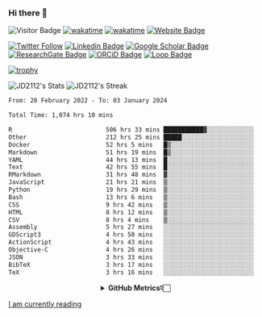 ### Hi there 👋
![Visitor Badge](https://visitor-badge.laobi.icu/badge?page_id=JD2112.JD2112)
[![wakatime](https://github.com/JD2112/JD2112/actions/workflows/waka-readme.yml/badge.svg)](https://github.com/JD2112/JD2112/actions/workflows/waka-readme.yml)
[![wakatime](https://wakatime.com/badge/user/fe95275f-909a-4147-a45d-624981173898.svg)](https://wakatime.com/@fe95275f-909a-4147-a45d-624981173898)
[![Website Badge](https://img.shields.io/badge/website-informational?style=flat-square)](http://jyotirmoydas.netlify.app)

[![Twitter Follow](https://img.shields.io/twitter/follow/jyotirmoy21?style=social)](https://twitter.com/jyotirmoy21)
[![Linkedin Badge](https://img.shields.io/badge/-jyotirmoy-blue?style=plastic&logo=Linkedin&logoColor=white&link=https://www.linkedin.com/in/dasjyotirmoy/)](https://www.linkedin.com/in/dasjyotirmoy/)
[![Google Scholar Badge](https://img.shields.io/badge/-jyotirmoy-blue?style=plastic&logo=GoogleScholar&logoColor=white&link=https://scholar.google.se/citations?user=IMBYOv8AAAAJ&hl=en)](https://scholar.google.se/citations?user=IMBYOv8AAAAJ&hl=en)
[![ResearchGate Badge](https://img.shields.io/badge/-jyotirmoy-cyan?style=plastic&logo=ResearchGate&logoColor=white&link=https://www.researchgate.net/profile/Jyotirmoy-Das-3)](https://www.researchgate.net/profile/Jyotirmoy-Das-3)
[![ORCiD Badge](https://img.shields.io/badge/-jyotirmoy-green?style=plastic&logo=orcid&logoColor=white&link=https://orcid.org/0000-0002-5649-4658)](https://orcid.org/0000-0002-5649-4658)
[![Loop Badge](https://img.shields.io/badge/-jyotirmoy-orange?style=plastic&logo=Loop&logoColor=white&link=https://loop.frontiersin.org/people/1519976/overview)](https://loop.frontiersin.org/people/1519976/overview)

[![trophy](https://github-profile-trophy.vercel.app/?username=JD2112)](https://github.com/ryo-ma/github-profile-trophy)

<!--
**JD2112/JD2112** is a ✨ _special_ ✨ repository because its `README.md` (this file) appears on your GitHub profile.

Here are some ideas to get you started:

- 🔭 I’m currently working on ...
- 🌱 I’m currently learning ...
- 👯 I’m looking to collaborate on ...
- 🤔 I’m looking for help with ...
- 💬 Ask me about ...
- 📫 How to reach me: ...
- 😄 Pronouns: ...
- ⚡ Fun fact: ...
![JD2112's Top Languages](https://github-readme-stats.vercel.app/api/top-langs/?username=JD2112&theme=vue-dark&show_icons=true&hide_border=true&layout=compact)
-->
![JD2112's Stats](https://github-readme-stats.vercel.app/api?username=JD2112&theme=vue-dark&show_icons=true&hide_border=true&count_private=true)
![JD2112's Streak](https://github-readme-streak-stats.herokuapp.com/?user=JD2112&theme=vue-dark&hide_border=true)





<!--START_SECTION:waka-->

```txt
From: 28 February 2022 - To: 03 January 2024

Total Time: 1,074 hrs 10 mins

R                          506 hrs 33 mins ███████████▓░░░░░░░░░░░░░   47.16 %
Other                      212 hrs 25 mins █████░░░░░░░░░░░░░░░░░░░░   19.77 %
Docker                     52 hrs 5 mins   █▒░░░░░░░░░░░░░░░░░░░░░░░   04.85 %
Markdown                   51 hrs 19 mins  █▒░░░░░░░░░░░░░░░░░░░░░░░   04.78 %
YAML                       44 hrs 13 mins  █░░░░░░░░░░░░░░░░░░░░░░░░   04.12 %
Text                       42 hrs 55 mins  █░░░░░░░░░░░░░░░░░░░░░░░░   04.00 %
RMarkdown                  31 hrs 48 mins  ▓░░░░░░░░░░░░░░░░░░░░░░░░   02.96 %
JavaScript                 21 hrs 21 mins  ▒░░░░░░░░░░░░░░░░░░░░░░░░   01.99 %
Python                     19 hrs 29 mins  ▒░░░░░░░░░░░░░░░░░░░░░░░░   01.81 %
Bash                       13 hrs 6 mins   ▒░░░░░░░░░░░░░░░░░░░░░░░░   01.22 %
CSS                        9 hrs 42 mins   ▒░░░░░░░░░░░░░░░░░░░░░░░░   00.90 %
HTML                       8 hrs 12 mins   ▒░░░░░░░░░░░░░░░░░░░░░░░░   00.76 %
CSV                        8 hrs 4 mins    ▒░░░░░░░░░░░░░░░░░░░░░░░░   00.75 %
Assembly                   5 hrs 27 mins   ░░░░░░░░░░░░░░░░░░░░░░░░░   00.51 %
GDScript3                  4 hrs 50 mins   ░░░░░░░░░░░░░░░░░░░░░░░░░   00.45 %
ActionScript               4 hrs 43 mins   ░░░░░░░░░░░░░░░░░░░░░░░░░   00.44 %
Objective-C                4 hrs 26 mins   ░░░░░░░░░░░░░░░░░░░░░░░░░   00.41 %
JSON                       3 hrs 33 mins   ░░░░░░░░░░░░░░░░░░░░░░░░░   00.33 %
BibTeX                     3 hrs 17 mins   ░░░░░░░░░░░░░░░░░░░░░░░░░   00.31 %
TeX                        3 hrs 16 mins   ░░░░░░░░░░░░░░░░░░░░░░░░░   00.31 %
```

<!--END_SECTION:waka-->

<div align="center">
    <details>
        <summary><b>GitHub Metrics👇🏻</b></summary>
    <br>
        
[Get Details](https://metrics.lecoq.io/insights/JD2112)
    </details>
</div>

<a target="_blank" href="https://www.goodreads.com/user/show/21242415-jyotirmoy-das">I am currently reading</a>


